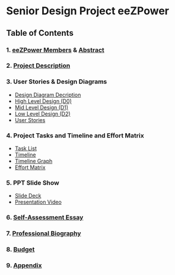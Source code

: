 # Senior Design Project eeZPower
## Table of Contents
### 1. [eeZPower Members](../main/Project_Description.md#team-members) & [Abstract]( ../main/Project_Description.md#abstract)
### 2. [Project Description](../main/Project_Description.md)
### 3. User Stories & Design Diagrams
- [Design Diagram Decription]()
- [High Level Design (D0)](../main/Design_Diagrams/D0.png) <br>
- [Mid Level Design (D1)](../main/Design_Diagrams/D1.png) <br>
- [Low Level Design (D2)](../main/Design_Diagrams/D2.png) <br>
- [User Stories](../main/User_Stories.md)
### 4. Project Tasks and Timeline and Effort Matrix
- [Task List](../main/Task_List.md) <br>
- [Timeline](../main/Milestones_Timeline_EffortMatrix/Timeline.md) <br>
- [Timeline Graph](../main/Milestones_Timeline_EffortMatrix/Timeline_Graph.PNG) <br>
- [Effort Matrix](../main/Milestones_Timeline_EffortMatrix/EffortMatrix.md)
### 5. PPT Slide Show
- [Slide Deck](fill) <br>
- [Presentation Video]( fill)
### 6. [Self-Assessment Essay](../main/HW_Essays/Individual_Capstone)
### 7. [Professional Biography](../main/Professional_Bios/Stone_Soward_Bio.md)
### 8. [Budget](../main/Budget.md)
### 9. [Appendix](../main/Appendix.md)
